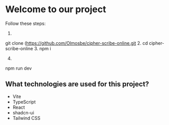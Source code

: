 # Welcome to our project

Follow these steps:

1. 
git clone (https://github.com/Olmosbe/cipher-scribe-online.git
2.
cd cipher-scribe-online
3.
npm i

4.
npm run dev


## What technologies are used for this project?


- Vite
- TypeScript
- React
- shadcn-ui
- Tailwind CSS


